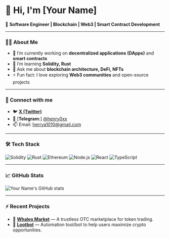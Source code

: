 # 👋 Hi, I'm [Your Name]

🚀 **Software Engineer | Blockchain | Web3 | Smart Contract Development**

---

### 🧑‍💻 About Me
- 🔭 I’m currently working on **decentralized applications (DApps)** and **smart contracts**
- 🌱 I’m learning **Solidity, Rust**
- 💬 Ask me about **blockchain architecture, DeFi, NFTs**
- ⚡ Fun fact: I love exploring **Web3 communities** and open-source projects

---

### 🔗 Connect with me
-  🐦 [**X (Twitter)**](https://x.com/henry0xx)
- 💬 [**Telegram:**] [@henry0xx](https://t.me/henry0xx)
- 📫 Email: [herrya1010@gmail.com](mailto:herrya1010@gmail.com)

---

### 🛠️ Tech Stack
![Solidity](https://img.shields.io/badge/-Solidity-363636?style=flat&logo=solidity)
![Rust](https://img.shields.io/badge/-Rust-black?style=flat&logo=rust)
![Ethereum](https://img.shields.io/badge/-Ethereum-3C3C3D?style=flat&logo=ethereum)
![Node.js](https://img.shields.io/badge/-Node.js-339933?style=flat&logo=node.js)
![React](https://img.shields.io/badge/-React-61DAFB?style=flat&logo=react)
![TypeScript](https://img.shields.io/badge/-TypeScript-3178C6?style=flat&logo=typescript)

---

### 📈 GitHub Stats

![Your Name's GitHub stats](https://github-readme-stats.vercel.app/api?username=yourusername&show_icons=true&theme=radical)

---

### ⚡ Recent Projects
- 🐋 [**Whales Market**](https://whales.market/) — A trustless OTC marketplace for token trading.
- 🤖 [**Lootbot**](http://lootbot.xyz/) — Automation tool/bot to help users maximize crypto opportunities.
